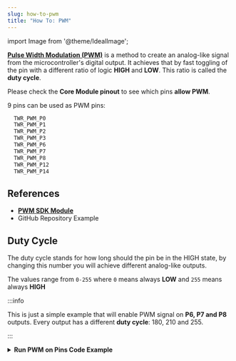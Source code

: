 ```yaml
---
slug: how-to-pwm
title: "How To: PWM"
---
```

import Image from '@theme/IdealImage';

[**Pulse Width Modulation (PWM)**](https://en.wikipedia.org/wiki/Pulse-width_modulation) is a method to create an analog-like signal from the microcontroller's digital output. It achieves that by fast toggling of the pin with a different ratio of logic **HIGH** and **LOW**. This ratio is called the **duty cycle**.

Please check the **Core Module pinout** to see which pins **allow PWM**.

9 pins can be used as PWM pins:
```c showLineNumbers
  TWR_PWM_P0
  TWR_PWM_P1
  TWR_PWM_P2
  TWR_PWM_P3
  TWR_PWM_P6
  TWR_PWM_P7
  TWR_PWM_P8
  TWR_PWM_P12
  TWR_PWM_P14
```

## References
- [**PWM SDK Module**](https://sdk.hardwario.com/group__twr__pwm.html)
- GitHub Repository Example

## Duty Cycle

The duty cycle stands for how long should the pin be in the HIGH state, by changing this number you will achieve different analog-like outputs.

The values range from `0-255` where `0` means always **LOW** and `255` means always **HIGH**

:::info

This is just a simple example that will enable PWM signal on **P6, P7 and P8** outputs.
Every output has a different **duty cycle**: 180, 210 and 255.

:::

<details><summary><b>Run PWM on Pins Code Example</b></summary>
<p>

  ```c showLineNumbers
  void application_init()
  {
      twr_pwm_init(TWR_PWM_P6);
      twr_pwm_set(TWR_PWM_P6, 180);
      twr_pwm_enable(TWR_PWM_P6);

      twr_pwm_init(TWR_PWM_P7);
      twr_pwm_set(TWR_PWM_P7, 210);
      twr_pwm_enable(TWR_PWM_P7);

      twr_pwm_init(TWR_PWM_P8);
      twr_pwm_set(TWR_PWM_P8, 255);
      twr_pwm_enable(TWR_PWM_P8);
  }
  ```

</p>
</details>
